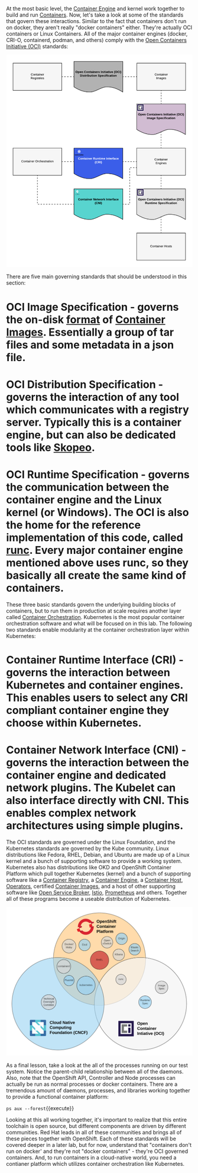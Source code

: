 At the most basic level, the [Container Engine](https://developers.redhat.com/blog/2018/02/22/container-terminology-practical-introduction/#h.6yt1ex5wfo3l) and kernel work together to build and run [Containers](https://developers.redhat.com/blog/2018/02/22/container-terminology-practical-introduction/#h.j2uq93kgxe0e). Now, let's take a look at some of the standards that govern these interactions. Similar to the fact that containers don't run on docker, they aren't really "docker containers" either. They're actually OCI containers or Linux Containers. All of the major container engines (docker, CRI-O, containerd, podman, and others) comply with the [Open Containers Initiative (OCI)](https://www.opencontainers.org/) standards: 

![Container Libraries](../../assets/subsystems/container-internals-lab-2-0-part-1/02-basic-standards.png)

There are five main governing standards that should be understood in this section:

# **OCI Image Specification** - governs the on-disk [format](https://developers.redhat.com/blog/2018/02/22/container-terminology-practical-introduction/#h.dgn6r69i32gs) of [Container Images](https://developers.redhat.com/blog/2018/02/22/container-terminology-practical-introduction/#h.dqlu6589ootw). Essentially a group of tar files and some metadata in a json file.
# **OCI Distribution Specification** - governs the interaction of any tool which communicates with a registry server. Typically this is a container engine, but can also be dedicated tools like [Skopeo](https://github.com/containers/skopeo).
# **OCI Runtime Specification** - governs the communication between the container engine and the Linux kernel (or Windows). The OCI is also the home for the reference implementation of this code, called [runc](https://github.com/opencontainers/runc). Every major container engine mentioned above uses runc, so they basically all create the same kind of containers.

These three basic standards govern the underlying building blocks of containers, but to run them in production at scale requires another layer called [Container Orchestration](https://developers.redhat.com/blog/2018/02/22/container-terminology-practical-introduction/#h.6yt1ex5wfo66). Kubernetes is the most popular container orchestration software and what will be focused on in this lab. The following two standards enable modularity at the container orchestration layer within Kubernetes:

# **Container Runtime Interface (CRI)** - governs the interaction between Kubernetes and container engines. This enables users to select any CRI compliant container engine they choose within Kubernetes.
# **Container Network Interface (CNI)** - governs the interaction between the container engine and dedicated network plugins. The Kubelet can also interface directly with CNI. This enables complex network architectures using simple plugins.

The OCI standards are governed under the Linux Foundation, and the Kubernetes standards are governed by the Kube community. Linux distributions like Fedora, RHEL, Debian, and Ubuntu are made up of a Linux kernel and a bunch of supporting software to provide a working system. Kubernetes also has distributions like OKD and OpenShift Container Platform which pull together Kubernetes (kernel) and a bunch of supporting software like a [Container Registry](), a [Container Engine](), a [Container Host](), [Operators](), certified [Container Images](), and a host of other supporting software like [Open Service Broker](), [Istio](), [Prometheus]() and others. Together all of these programs become a useable distribution of Kubernetes.

![Container Libraries](../../assets/subsystems/container-internals-lab-2-0-part-1/02-community-landscape.png)


As a final lesson, take a look at the all of the processes running on our test system. Notice the parent-child relationship between all of the daemons. Also, note that the OpenShift API, Controller and Node processes can actually be run as normal processes or docker containers. There are a tremendous amount of daemons, processes, and libraries working together to provide a functional container platform: 

``ps aux --forest``{{execute}}

Looking at this all working together, it's important to realize that this entire toolchain is open source, but different components are driven by different communities. Red Hat leads in all of these communities and brings all of these pieces together with OpenShift. Each of these standards will be covered deeper in a later lab, but for now, understand that "containers don't run on docker' and they're not "docker containers" - they're OCI governed containers. And, to run containers in a cloud-native world, you need a contianer platform which utilizes container orchestration like Kubernetes.
